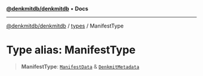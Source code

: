 [**@denkmitdb/denkmitdb**](../../README.md) • **Docs**

***

[@denkmitdb/denkmitdb](../../modules.md) / [types](../README.md) / ManifestType

# Type alias: ManifestType

> **ManifestType**: [`ManifestData`](ManifestData.md) & [`DenkmitMetadata`](DenkmitMetadata.md)
